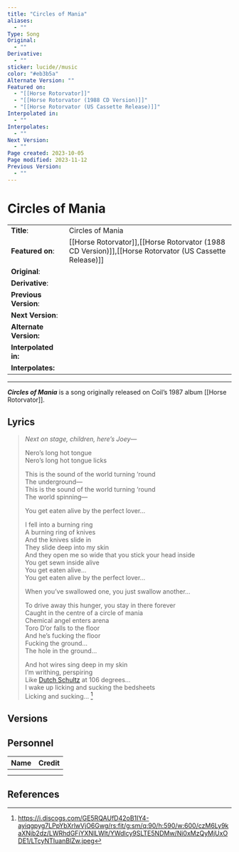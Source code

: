 ```yaml
---
title: "Circles of Mania"
aliases:
  - ""
Type: Song
Original:
  - ""
Derivative:
  - ""
sticker: lucide//music
color: "#eb3b5a"
Alternate Version: ""
Featured on:
  - "[[Horse Rotorvator]]"
  - "[[Horse Rotorvator (1988 CD Version)]]"
  - "[[Horse Rotorvator (US Cassette Release)]]"
Interpolated in:
  - ""
Interpolates:
  - ""
Next Version:
  - ""
Page created: 2023-10-05
Page modified: 2023-11-12
Previous Version:
  - ""
---
```


# Circles of Mania

|  |  |
| --- | --- |
| __Title__: | Circles of Mania |
| __Featured on__: | [[Horse Rotorvator]],[[Horse Rotorvator (1988 CD Version)]],[[Horse Rotorvator (US Cassette Release)]] |
| __Original__: |  |
| __Derivative__: |  |
| __Previous Version__: |  |
| __Next Version__: |  |
| __Alternate Version:__ |  |
| __Interpolated in:__ |  |
| __Interpolates:__ |  |

---

*__Circles of Mania__* is a song originally released on Coil’s 1987 album [[Horse Rotorvator]].

## Lyrics

> *Next on stage, children, here’s Joey—*
> 
> Nero’s long hot tongue  
> Nero’s long hot tongue licks
> 
> This is the sound of the world turning ‘round  
> The underground—  
> This is the sound of the world turning ‘round  
> The world spinning—
> 
> You get eaten alive by the perfect lover…
> 
> I fell into a burning ring  
> A burning ring of knives  
> And the knives slide in  
> They slide deep into my skin  
> And they open me so wide that you stick your head inside  
> You get sewn inside alive  
> You  get eaten alive…  
> You get eaten alive by the perfect lover…
> 
> When you’ve swallowed one, you just swallow another…
> 
> To drive away this hunger, you stay in there forever  
> Caught in the centre of a circle of mania  
> Chemical angel enters arena  
> Toro D’or falls to the floor  
> And he’s fucking the floor  
> Fucking the ground…  
> The hole in the ground…
> 
> And hot wires sing deep in my skin  
> I’m writhing, perspiring  
> Like [Dutch Schultz](https://en.wikipedia.org/wiki/Dutch_Schultz#Death) at 106 degrees…  
> I wake up licking and sucking the bedsheets  
> Licking and sucking… [^1]

## Versions

## Personnel

|Name|Credit|
|---|---|
|||
|||

## References

[^1]: <https://i.discogs.com/GE5RQAUfD42oB1IY4-ayiqgpyg7LPpYbXrlwVjO6Gwg/rs:fit/g:sm/q:90/h:590/w:600/czM6Ly9kaXNjb2dz/LWRhdGFiYXNlLWlt/YWdlcy9SLTE5NDMw/Ni0xMzQyMjUxODE1/LTcyNTIuanBlZw.jpeg>
